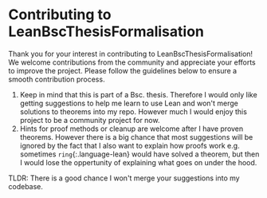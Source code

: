 # Contributing to LeanBscThesisFormalisation

Thank you for your interest in contributing to LeanBscThesisFormalisation! We welcome contributions from the community and appreciate your efforts to improve the project. Please follow the guidelines below to ensure a smooth contribution process.

1. Keep in mind that this is part of a Bsc. thesis. Therefore I would only like getting suggestions to help me learn to use Lean and won't merge solutions to theorems into my repo. However much I would enjoy this project to be a community project for now.
2. Hints for proof methods or cleanup are welcome after I have proven theorems. However there is a big chance that most suggestions will be ignored by the fact that I also want to explain how proofs work e.g. sometimes `ring`{:.language-lean} would have solved a theorem, but then I would lose the oppertunity of explaining what goes on under the hood.

TLDR: There is a good chance I won't merge your suggestions into my codebase.
